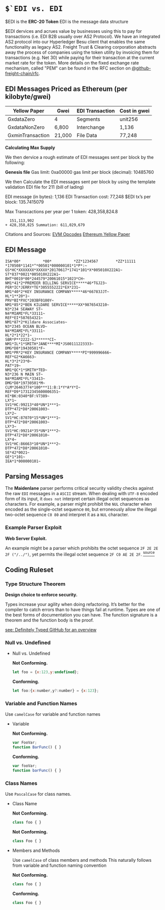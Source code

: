 # ``$`EDI vs. EDI``

$EDI is the **ERC-20 Token** EDI is the message data structure

$EDI dervices and acrues value by businesses using this to pay for
transactions (i.e. EDI B2B usually over AS2 Protocol). We have an
integrated AS2 protocol into our Hyperledger Besu client that enables
the same functionality as legacy AS2. Freight Trust & Clearing
corporation abstracts away the process of companies using the token
utility by invoicing them for transactions (e.g. Net 30) while paying
for their transaction at the current market rate for the token. More
details on the fixed exchange rate mechanism, called "PEM" can be found
in the RFC section on
[@github-freight-chain/rfc](https://github.com/freight-chain/rfc#issues).

## EDI Messages Priced as Ethereum (per kilobyte/gwei)

| Yellow Paper     | Gwei   | EDI Transaction | Cost in gwei |
| ---------------- | ------ | --------------- | ------------ |
| GxdataZero       | 4      | Segments        | unit256      |
| GxdataNonZero    | 6,800  | Interchange     | 1,136        |
| GxminTransaction | 21,000 | File Data       | 77,248       |

**Calculating Max Supply**

We then dervice a rough estimate of EDI messages sent per block by the
following:

**Genesis file** Gas limit: 0xa00000 gas limit per block (decimal):
10485760

We then Calculate the EDI messages sent per block by using the template
validation EDI file for 211 (bill of lading)

EDI message (in bytes): 1,136 EDI Transaction cost: 77,248 $EDI tx’s per
block: 135.7415079

Max Transcactions per year per 1 token: 428,358,824.8

``` 
  151,113,902
+ 428,358,825 Summation: 611,029,679
```

Citations and Sources: [EVM
Opcodes](https://github.com/nsward/evm-opcodes) [Ethereum Yellow
Paper](http://gavwood.com/paper.pdf)

## EDI Message

``` edi
ISA*00*          *00*          *ZZ*1234567        *ZZ*11111          *170508*1141*^*00501*000000101*1*P*:~
GS*HC*XXXXXXX*XXXXX*20170617*1741*101*X*005010X222A1~
ST*837*0021*005010X222A1~
BHT*0019*00*244579*20061015*1023*CH~
NM1*41*2*PREMIER BILLING SERVICE*****46*TGJ23~
PER*IC*JERRY*TE*3055552222*EX*231~
NM1*40*2*KEY INSURANCE COMPANY*****46*66783JJT~
HL*1**20*1~
PRV*BI*PXC*203BF0100Y~
NM1*85*2*BEN KILDARE SERVICE*****XX*9876543210~
N3*234 SEAWAY ST~
N4*MIAMI*FL*33111~
REF*EI*587654321~
NM1*87*2*Kildare Associates~
N3*2345 OCEAN BLVD~
N4*MIAMI*FL*33111~
HL*2*1*22*1~
SBR*P**2222-SJ******CI~
NM1*IL*1*SMITH*JANE****MI*JS00111223333~
DMG*D8*19430501*F~
NM1*PR*2*KEY INSURANCE COMPANY*****PI*999996666~
REF*G2*KA6663~
HL*3*2*23*0~
PAT*19~
NM1*QC*1*SMITH*TED~
N3*236 N MAIN ST~
N4*MIAMI*FL*33413~
DMG*D8*19730501*M~
CLM*26463774*100***11:B:1*Y*A*Y*I~
REF*D9*17312345600006351~
HI*BK:0340*BF:V7389~
LX*1~
SV1*HC:99213*40*UN*1***1~
DTP*472*D8*20061003~
LX*2~
SV1*HC:87070*15*UN*1***1~
DTP*472*D8*20061003~
LX*3~
SV1*HC:99214*35*UN*1***2~
DTP*472*D8*20061010~
LX*4~
SV1*HC:86663*10*UN*1***2~
DTP*472*D8*20061010~
SE*42*0021~
GE*1*101~
IEA*1*000000101~
```

## Parsing Messages

The **Maidenlane** parser performs critical security validity checks
against the raw `EDI` messages in a `ASCII` stream. When dealing with
`UTF-8` encoded form of its input, it `does not` interpret certain
illegal octet sequences as characters. For example, a parser might
prohibit the `NUL` character when encoded as the single-octet sequence
`00`, but erroneously allow the illegal two-octet sequence `C0 80` and
interpret it as a `NUL` character.

### Example Parser Exploit

**Web Server Exploit.**

An example might be a parser which prohibits the octet sequence
`2F 2E 2E 2F ("/../")`, yet permits the illegal octet sequence `2F C0
AE 2E 2F`.
[<sup>source</sup>](https://tools.ietf.org/html/rfc3629#section-6)

## Coding Ruleset

### Type Structure Theorem

**Design choice to enforce security.**

Types increase your agility when doing refactoring. It’s better for the
compiler to catch errors than to have things fail at runtime. Types are
one of the best forms of documentation you can have. The function
signature is a theorem and the function body is the proof.

[see: Definitely Typed GitHub for an
overview](https://github.com/DefinitelyTyped/DefinitelyTyped)

### Null vs. Undefined

  - Null vs. Undefined
    
    **Not Conforming.**
    
    ``` javascript
    let foo = {x:123,y:undefined};
    ```
    
    **Conforming.**
    
    ``` javascript
    let foo:{x:number,y?:number} = {x:123};
    ```

### Variable and Function Names

Use `camelCase` for variable and function names

  - Variable
    
    **Not Conforming.**
    
    ``` javascript
    var FooVar;
    function BarFunc() { }
    ```
    
    **Conforming.**
    
    ``` typescript
    var fooVar;
    function barFunc() { }
    ```

### Class Names

Use `PascalCase` for class names.

  - Class Name
    
    **Not Conforming.**
    
    ``` javascript
    class foo { }
    ```
    
    **Not Conforming.**
    
    ``` typescript
    class Foo { }
    ```

  - Members and Methods
    
    Use `camelCase` of class members and methods This naturally follows
    from variable and function naming convention
    
    **Not Conforming.**
    
    ``` javascript
    class foo { }
    ```
    
    **Conforming.**
    
    ``` typescript
    class Foo { }
    ```
